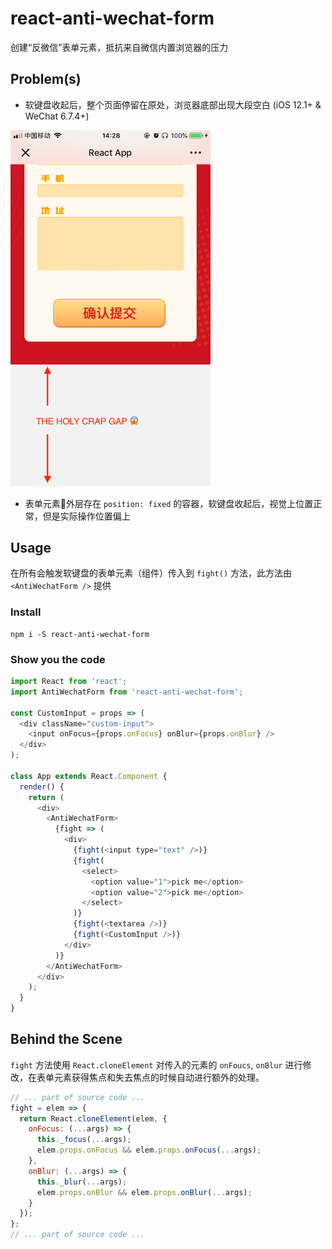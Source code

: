 # react-anti-wechat-form

创建“反微信”表单元素，抵抗来自微信内置浏览器的压力

## Problem(s)

- 软键盘收起后，整个页面停留在原处，浏览器底部出现大段空白 (iOS 12.1+ &amp; WeChat 6.7.4+)

<img src="assets/demo_1.png" width="320" />

- 表单元素外层存在 `position: fixed` 的容器，软键盘收起后，视觉上位置正常，但是实际操作位置偏上

## Usage

在所有会触发软键盘的表单元素（组件）传入到 `fight()` 方法，此方法由 `<AntiWechatForm />` 提供

### Install

```
npm i -S react-anti-wechat-form
```

### Show you the code

```js
import React from 'react';
import AntiWechatForm from 'react-anti-wechat-form';

const CustomInput = props => (
  <div className="custom-input">
    <input onFocus={props.onFocus} onBlur={props.onBlur} />
  </div>
);

class App extends React.Component {
  render() {
    return (
      <div>
        <AntiWechatForm>
          {fight => (
            <div>
              {fight(<input type="text" />)}
              {fight(
                <select>
                  <option value="1">pick me</option>
                  <option value="2">pick me</option>
                </select>
              )}
              {fight(<textarea />)}
              {fight(<CustomInput />)}
            </div>
          )}
        </AntiWechatForm>
      </div>
    );
  }
}
```

## Behind the Scene

`fight` 方法使用 `React.cloneElement` 对传入的元素的 `onFoucs`, `onBlur` 进行修改，在表单元素获得焦点和失去焦点的时候自动进行额外的处理。

```js
// ... part of source code ...
fight = elem => {
  return React.cloneElement(elem, {
    onFocus: (...args) => {
      this._focus(...args);
      elem.props.onFocus && elem.props.onFocus(...args);
    },
    onBlur: (...args) => {
      this._blur(...args);
      elem.props.onBlur && elem.props.onBlur(...args);
    }
  });
};
// ... part of source code ...
```
